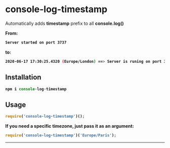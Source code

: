 # console-log-timestamp

Automatically adds <b>timestamp</b> prefix to all <b>console.log()<b>

From:
```bash
Server started on port 3737
```

to:

```bash
2020-06-17 17:30:25.4320 (Europe/London) ==> Server is runing on port 3737
```

## Installation

```javascript
npm i console-log-timestamp
```

## Usage

```javascript
require('console-log-timestamp')();
```

If you need a specific timezone, just pass it as an argument:

```javascript
require('console-log-timestamp')('Europe/Paris');
```

---
